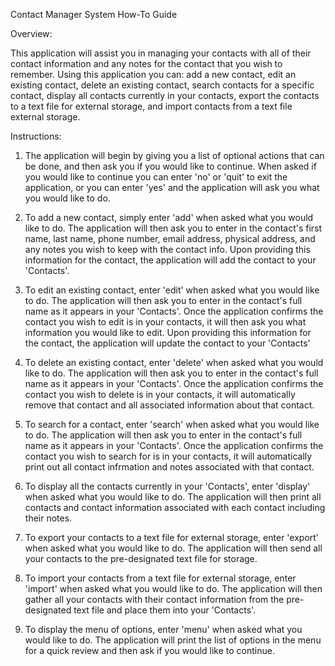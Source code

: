 Contact Manager System How-To Guide

Overview:

This application will assist you in managing your contacts with all of their contact information and any notes for the contact that you wish to remember. Using this application you can: add a new contact, edit an existing contact, delete an existing contact, search contacts for a specific contact, display all contacts currently in your contacts, export the contacts to a text file for external storage, and import contacts from a text file external storage.

Instructions:

1. The application will begin by giving you a list of optional actions that can be done, and then ask you if you would like to continue. 
When asked if you would like to continue you can enter 'no' or 'quit' to exit the application, or you can enter 'yes' and the application will
ask you what you would like to do.

2. To add a new contact, simply enter 'add' when asked what you would like to do. The application will then ask you to enter in the contact's
first name, last name, phone number, email address, physical address, and any notes you wish to keep with the contact info. Upon providing this information for the contact, the application will add the contact to your 'Contacts'.

3. To edit an existing contact, enter 'edit' when asked what you would like to do. The application will then ask you to enter in the contact's
full name as it appears in your 'Contacts'. Once the application confirms the contact you wish to edit is in your contacts, it will then ask you what information you would like to edit. Upon providing this information for the contact, the application will update the contact to your 'Contacts' 

4. To delete an existing contact, enter 'delete' when asked what you would like to do. The application will then ask you to enter in the contact's
full name as it appears in your 'Contacts'. Once the application confirms the contact you wish to delete is in your contacts, it will automatically remove that contact and all associated information about that contact.

5. To search for a contact, enter 'search' when asked what you would like to do. The application will then ask you to enter in the contact's
full name as it appears in your 'Contacts'. Once the application confirms the contact you wish to search for is in your contacts, it will automatically print out all contact infrmation and notes associated with that contact.

6. To display all the contacts currently in your 'Contacts', enter 'display' when asked what you would like to do. The application will then print all contacts and contact information associated with each contact including their notes.

7. To export your contacts to a text file for external storage, enter 'export' when asked what you would like to do. The application will then send all your contacts to the pre-designated text file for storage.

8. To import your contacts from a text file for external storage, enter 'import' when asked what you would like to do. The application will then gather all your contacts with their contact information from the pre-designated text file and place them into your 'Contacts'.

9. To display the menu of options, enter 'menu' when asked what you would like to do. The application will print the list of options in the menu for a quick review and then ask if you would like to continue.